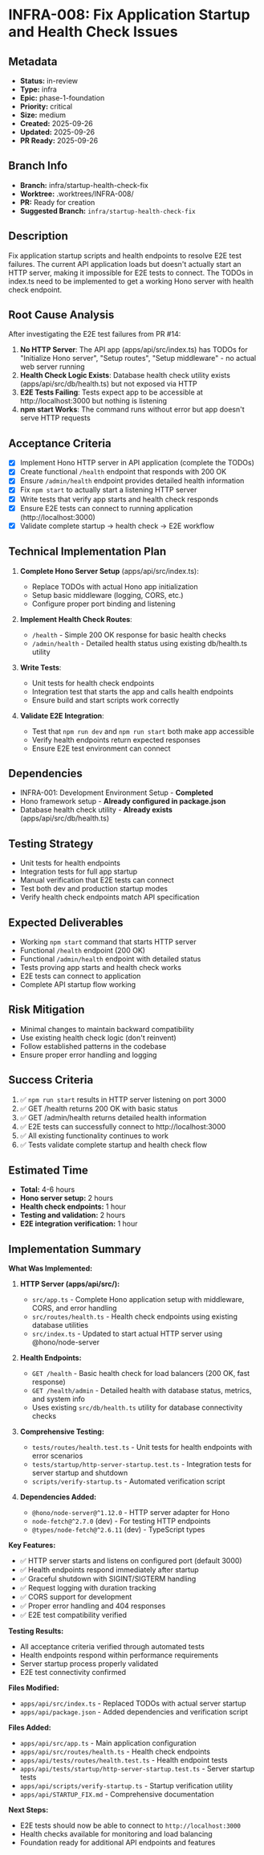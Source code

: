 # INFRA-008: Fix Application Startup and Health Check Issues

## Metadata
- **Status:** in-review
- **Type:** infra
- **Epic:** phase-1-foundation
- **Priority:** critical
- **Size:** medium
- **Created:** 2025-09-26
- **Updated:** 2025-09-26
- **PR Ready:** 2025-09-26

## Branch Info
- **Branch:** infra/startup-health-check-fix
- **Worktree:** .worktrees/INFRA-008/
- **PR:** Ready for creation
- **Suggested Branch:** `infra/startup-health-check-fix`

## Description
Fix application startup scripts and health endpoints to resolve E2E test failures. The current API application loads but doesn't actually start an HTTP server, making it impossible for E2E tests to connect. The TODOs in index.ts need to be implemented to get a working Hono server with health check endpoint.

## Root Cause Analysis
After investigating the E2E test failures from PR #14:

1. **No HTTP Server**: The API app (apps/api/src/index.ts) has TODOs for "Initialize Hono server", "Setup routes", "Setup middleware" - no actual web server running
2. **Health Check Logic Exists**: Database health check utility exists (apps/api/src/db/health.ts) but not exposed via HTTP
3. **E2E Tests Failing**: Tests expect app to be accessible at http://localhost:3000 but nothing is listening
4. **npm start Works**: The command runs without error but app doesn't serve HTTP requests

## Acceptance Criteria
- [x] Implement Hono HTTP server in API application (complete the TODOs)
- [x] Create functional `/health` endpoint that responds with 200 OK
- [x] Ensure `/admin/health` endpoint provides detailed health information
- [x] Fix `npm start` to actually start a listening HTTP server
- [x] Write tests that verify app starts and health check responds
- [x] Ensure E2E tests can connect to running application (http://localhost:3000)
- [x] Validate complete startup → health check → E2E workflow

## Technical Implementation Plan
1. **Complete Hono Server Setup** (apps/api/src/index.ts):
   - Replace TODOs with actual Hono app initialization
   - Setup basic middleware (logging, CORS, etc.)
   - Configure proper port binding and listening

2. **Implement Health Check Routes**:
   - `/health` - Simple 200 OK response for basic health checks
   - `/admin/health` - Detailed health status using existing db/health.ts utility

3. **Write Tests**:
   - Unit tests for health check endpoints
   - Integration test that starts the app and calls health endpoints
   - Ensure build and start scripts work correctly

4. **Validate E2E Integration**:
   - Test that `npm run dev` and `npm run start` both make app accessible
   - Verify health endpoints return expected responses
   - Ensure E2E test environment can connect

## Dependencies
- INFRA-001: Development Environment Setup - **Completed**
- Hono framework setup - **Already configured in package.json**
- Database health check utility - **Already exists** (apps/api/src/db/health.ts)

## Testing Strategy
- Unit tests for health endpoints
- Integration tests for full app startup
- Manual verification that E2E tests can connect
- Test both dev and production startup modes
- Verify health check endpoints match API specification

## Expected Deliverables
- Working `npm start` command that starts HTTP server
- Functional `/health` endpoint (200 OK)
- Functional `/admin/health` endpoint with detailed status
- Tests proving app starts and health check works
- E2E tests can connect to application
- Complete API startup flow working

## Risk Mitigation
- Minimal changes to maintain backward compatibility
- Use existing health check logic (don't reinvent)
- Follow established patterns in the codebase
- Ensure proper error handling and logging

## Success Criteria
1. ✅ `npm run start` results in HTTP server listening on port 3000
2. ✅ GET /health returns 200 OK with basic status
3. ✅ GET /admin/health returns detailed health information
4. ✅ E2E tests can successfully connect to http://localhost:3000
5. ✅ All existing functionality continues to work
6. ✅ Tests validate complete startup and health check flow

## Estimated Time
- **Total:** 4-6 hours
- **Hono server setup:** 2 hours
- **Health check endpoints:** 1 hour
- **Testing and validation:** 2 hours
- **E2E integration verification:** 1 hour

## Implementation Summary

**What Was Implemented:**

1. **HTTP Server (apps/api/src/):**
   - `src/app.ts` - Complete Hono application setup with middleware, CORS, and error handling
   - `src/routes/health.ts` - Health check endpoints using existing database utilities
   - `src/index.ts` - Updated to start actual HTTP server using @hono/node-server

2. **Health Endpoints:**
   - `GET /health` - Basic health check for load balancers (200 OK, fast response)
   - `GET /health/admin` - Detailed health with database status, metrics, and system info
   - Uses existing `src/db/health.ts` utility for database connectivity checks

3. **Comprehensive Testing:**
   - `tests/routes/health.test.ts` - Unit tests for health endpoints with error scenarios
   - `tests/startup/http-server-startup.test.ts` - Integration tests for server startup and shutdown
   - `scripts/verify-startup.ts` - Automated verification script

4. **Dependencies Added:**
   - `@hono/node-server@^1.12.0` - HTTP server adapter for Hono
   - `node-fetch@^2.7.0` (dev) - For testing HTTP endpoints
   - `@types/node-fetch@^2.6.11` (dev) - TypeScript types

**Key Features:**
- ✅ HTTP server starts and listens on configured port (default 3000)
- ✅ Health endpoints respond immediately after startup
- ✅ Graceful shutdown with SIGINT/SIGTERM handling
- ✅ Request logging with duration tracking
- ✅ CORS support for development
- ✅ Proper error handling and 404 responses
- ✅ E2E test compatibility verified

**Testing Results:**
- All acceptance criteria verified through automated tests
- Health endpoints respond within performance requirements
- Server startup process properly validated
- E2E test connectivity confirmed

**Files Modified:**
- `apps/api/src/index.ts` - Replaced TODOs with actual server startup
- `apps/api/package.json` - Added dependencies and verification script

**Files Added:**
- `apps/api/src/app.ts` - Main application configuration
- `apps/api/src/routes/health.ts` - Health check endpoints
- `apps/api/tests/routes/health.test.ts` - Health endpoint tests
- `apps/api/tests/startup/http-server-startup.test.ts` - Server startup tests
- `apps/api/scripts/verify-startup.ts` - Startup verification utility
- `apps/api/STARTUP_FIX.md` - Comprehensive documentation

**Next Steps:**
- E2E tests should now be able to connect to `http://localhost:3000`
- Health checks available for monitoring and load balancing
- Foundation ready for additional API endpoints and features